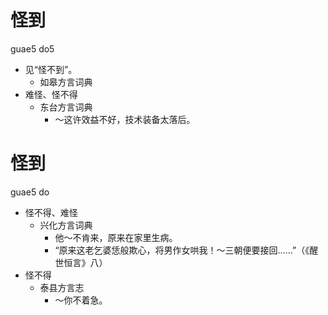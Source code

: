 # 怪到
guae5 do5
+ 见“怪不到”。
  * 如皋方言词典
+ 难怪、怪不得
  * 东台方言词典
    - ～这许效益不好，技术装备太落后。

# 怪到
guae5 do
+ 怪不得、难怪
  * 兴化方言词典
    - 他～不肯来，原来在家里生病。
    - “原来这老乞婆恁般欺心，将男作女哄我！～三朝便要接回……”（《醒世恒言》八）
+ 怪不得
  * 泰县方言志
    - ～你不着急。
